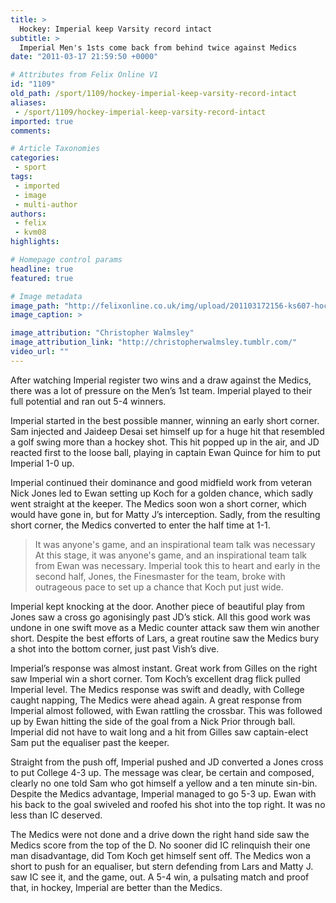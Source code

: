 ```yaml
---
title: >
  Hockey: Imperial keep Varsity record intact
subtitle: >
  Imperial Men's 1sts come back from behind twice against Medics
date: "2011-03-17 21:59:50 +0000"

# Attributes from Felix Online V1
id: "1109"
old_path: /sport/1109/hockey-imperial-keep-varsity-record-intact
aliases:
 - /sport/1109/hockey-imperial-keep-varsity-record-intact
imported: true
comments:

# Article Taxonomies
categories:
 - sport
tags:
 - imported
 - image
 - multi-author
authors:
 - felix
 - kvm08
highlights:

# Homepage control params
headline: true
featured: true

# Image metadata
image_path: "http://felixonline.co.uk/img/upload/201103172156-ks607-hockeyva.jpg"
image_caption: >

image_attribution: "Christopher Walmsley"
image_attribution_link: "http://christopherwalmsley.tumblr.com/"
video_url: ""
---
```


After watching Imperial register two wins and a draw against the Medics, there was a lot of pressure on the Men’s 1st team. Imperial played to their full potential and ran out 5-4 winners.

Imperial started in the best possible manner, winning an early short corner. Sam injected and Jaideep Desai set himself up for a huge hit that resembled a golf swing more than a hockey shot. This hit popped up in the air, and JD reacted first to the loose ball, playing in captain Ewan Quince for him to put Imperial 1-0 up.

Imperial continued their dominance and good midfield work from veteran Nick Jones led to Ewan setting up Koch for a golden chance, which sadly went straight at the keeper. The Medics soon won a short corner, which would have gone in, but for Matty J’s interception. Sadly, from the resulting short corner, the Medics converted to enter the half time at 1-1.
> It was anyone's game, and an inspirational team talk was necessary
At this stage, it was anyone's game, and an inspirational team talk from Ewan was necessary. Imperial took this to heart and early in the second half, Jones, the Finesmaster for the team, broke with outrageous pace to set up a chance that Koch put just wide.

Imperial kept knocking at the door. Another piece of beautiful play from Jones saw a cross go agonisingly past JD’s stick. All this good work was undone in one swift move as a Medic counter attack saw them win another short. Despite the best efforts of Lars, a great routine saw the Medics bury a shot into the bottom corner, just past Vish’s dive.

Imperial’s response was almost instant. Great work from Gilles on the right saw Imperial win a short corner. Tom Koch’s excellent drag flick pulled Imperial level. The Medics response was swift and deadly, with College caught napping, The Medics were ahead again. A great response from Imperial almost followed, with Ewan rattling the crossbar. This was followed up by Ewan hitting the side of the goal from a Nick Prior through ball. Imperial did not have to wait long and a hit from Gilles saw captain-elect Sam put the equaliser past the keeper.

Straight from the push off, Imperial pushed and JD converted a Jones cross to put College 4-3 up. The message was clear, be certain and composed, clearly no one told Sam who got himself a yellow and a ten minute sin-bin. Despite the Medics advantage, Imperial managed to go 5-3 up. Ewan with his back to the goal swiveled and roofed his shot into the top right. It was no less than IC deserved.

The Medics were not done and a drive down the right hand side saw the Medics score from the top of the D. No sooner did IC relinquish their one man disadvantage, did Tom Koch get himself sent off. The Medics won a short to push for an equaliser, but stern defending from Lars and Matty J. saw IC see it, and the game, out. A 5-4 win, a pulsating match and proof that, in hockey, Imperial are better than the Medics.
